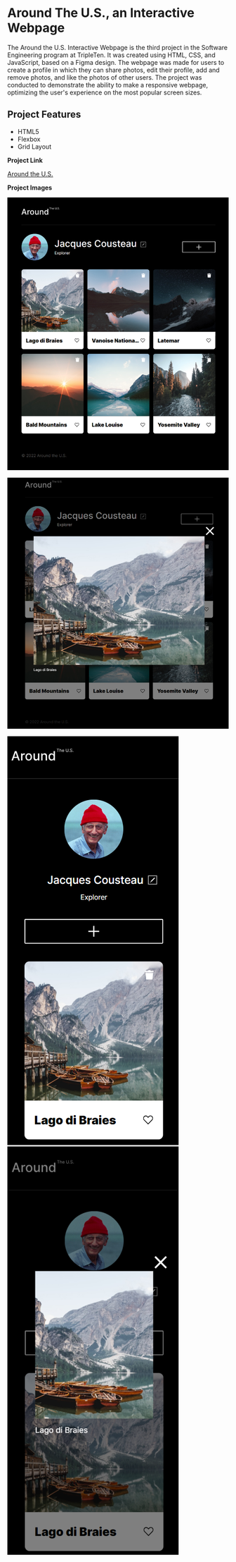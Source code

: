 # Around The U.S., an Interactive Webpage

The Around the U.S. Interactive Webpage is the third project in the Software Engineering program at TripleTen. It was created using HTML, CSS, and JavaScript, based on a Figma design. The webpage was made for users to create a profile in which they can share photos, edit their profile, add and remove photos, and like the photos of other users. The project was conducted to demonstrate the ability to make a responsive webpage, optimizing the user's experience on the most popular screen sizes.

## Project Features

- HTML5
- Flexbox
- Grid Layout

**Project Link**

[Around the U.S.](https://saharam93.github.io/se_project_aroundtheus/)

**Project Images**

![Mainpage View](./images/screenshots/main-layout.png)

![Mainpage Photo Preview](./images/screenshots/Main-photo-preview.png)

![Mobile View](./images/screenshots/mobile-view.png) ![Mobile Photo Preview](./images/screenshots/mobile-preview-photo.png)
